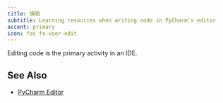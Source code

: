```yaml
---
title: 编辑
subtitle: Learning resources when writing code in PyCharm's editor
accent: primary
icon: fas fa-user-edit
---
```


Editing code is the primary activity in an IDE.

## See Also

- [PyCharm Editor](https://www.jetbrains.com/help/pycharm/editor-guided-tour.html)

